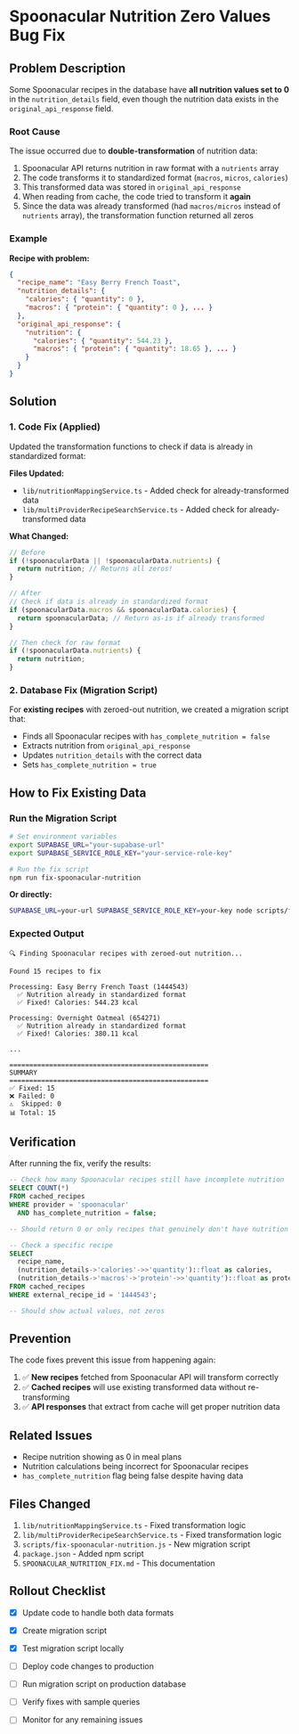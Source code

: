 # Spoonacular Nutrition Zero Values Bug Fix

## Problem Description

Some Spoonacular recipes in the database have **all nutrition values set to 0** in the `nutrition_details` field, even though the nutrition data exists in the `original_api_response` field.

### Root Cause

The issue occurred due to **double-transformation** of nutrition data:

1. Spoonacular API returns nutrition in raw format with a `nutrients` array
2. The code transforms it to standardized format (`macros`, `micros`, `calories`)
3. This transformed data was stored in `original_api_response`
4. When reading from cache, the code tried to transform it **again**
5. Since the data was already transformed (had `macros/micros` instead of `nutrients` array), the transformation function returned all zeros

### Example

**Recipe with problem:**
```json
{
  "recipe_name": "Easy Berry French Toast",
  "nutrition_details": {
    "calories": { "quantity": 0 },
    "macros": { "protein": { "quantity": 0 }, ... }
  },
  "original_api_response": {
    "nutrition": {
      "calories": { "quantity": 544.23 },
      "macros": { "protein": { "quantity": 18.65 }, ... }
    }
  }
}
```

## Solution

### 1. Code Fix (Applied)

Updated the transformation functions to check if data is already in standardized format:

**Files Updated:**
- `lib/nutritionMappingService.ts` - Added check for already-transformed data
- `lib/multiProviderRecipeSearchService.ts` - Added check for already-transformed data

**What Changed:**
```typescript
// Before
if (!spoonacularData || !spoonacularData.nutrients) {
  return nutrition; // Returns all zeros!
}

// After
// Check if data is already in standardized format
if (spoonacularData.macros && spoonacularData.calories) {
  return spoonacularData; // Return as-is if already transformed
}

// Then check for raw format
if (!spoonacularData.nutrients) {
  return nutrition;
}
```

### 2. Database Fix (Migration Script)

For **existing recipes** with zeroed-out nutrition, we created a migration script that:
- Finds all Spoonacular recipes with `has_complete_nutrition = false`
- Extracts nutrition from `original_api_response`
- Updates `nutrition_details` with the correct data
- Sets `has_complete_nutrition = true`

## How to Fix Existing Data

### Run the Migration Script

```bash
# Set environment variables
export SUPABASE_URL="your-supabase-url"
export SUPABASE_SERVICE_ROLE_KEY="your-service-role-key"

# Run the fix script
npm run fix-spoonacular-nutrition
```

**Or directly:**
```bash
SUPABASE_URL=your-url SUPABASE_SERVICE_ROLE_KEY=your-key node scripts/fix-spoonacular-nutrition.js
```

### Expected Output

```
🔍 Finding Spoonacular recipes with zeroed-out nutrition...

Found 15 recipes to fix

Processing: Easy Berry French Toast (1444543)
  ✅ Nutrition already in standardized format
  ✅ Fixed! Calories: 544.23 kcal

Processing: Overnight Oatmeal (654271)
  ✅ Nutrition already in standardized format
  ✅ Fixed! Calories: 380.11 kcal

...

==================================================
SUMMARY
==================================================
✅ Fixed: 15
❌ Failed: 0
⚠️  Skipped: 0
📊 Total: 15
```

## Verification

After running the fix, verify the results:

```sql
-- Check how many Spoonacular recipes still have incomplete nutrition
SELECT COUNT(*) 
FROM cached_recipes 
WHERE provider = 'spoonacular' 
  AND has_complete_nutrition = false;

-- Should return 0 or only recipes that genuinely don't have nutrition data

-- Check a specific recipe
SELECT 
  recipe_name,
  (nutrition_details->'calories'->>'quantity')::float as calories,
  (nutrition_details->'macros'->'protein'->>'quantity')::float as protein
FROM cached_recipes 
WHERE external_recipe_id = '1444543';

-- Should show actual values, not zeros
```

## Prevention

The code fixes prevent this issue from happening again:

1. ✅ **New recipes** fetched from Spoonacular API will transform correctly
2. ✅ **Cached recipes** will use existing transformed data without re-transforming
3. ✅ **API responses** that extract from cache will get proper nutrition data

## Related Issues

- Recipe nutrition showing as 0 in meal plans
- Nutrition calculations being incorrect for Spoonacular recipes
- `has_complete_nutrition` flag being false despite having data

## Files Changed

1. `lib/nutritionMappingService.ts` - Fixed transformation logic
2. `lib/multiProviderRecipeSearchService.ts` - Fixed transformation logic  
3. `scripts/fix-spoonacular-nutrition.js` - New migration script
4. `package.json` - Added npm script
5. `SPOONACULAR_NUTRITION_FIX.md` - This documentation

## Rollout Checklist

- [x] Update code to handle both data formats
- [x] Create migration script
- [x] Test migration script locally
- [ ] Deploy code changes to production
- [ ] Run migration script on production database
- [ ] Verify fixes with sample queries
- [ ] Monitor for any remaining issues

